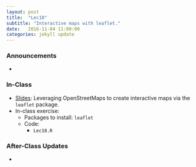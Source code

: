 ```yaml
---
layout: post
title:  "Lec18"
subtitle: "Interactive maps with leaflet."
date:   2016-11-04 11:00:00
categories: jekyll update
---
```




### Announcements

* 


### In-Class

* <a href = "http://htmlpreview.github.io/?https://raw.githubusercontent.com/2016-09-Middlebury-Data-Science/Topics/master/Lec18%20Leaflet%20Package/Lec18.html"
target = "_blank">Slides</a>: Leveraging OpenStreetMaps to create interactive maps via the `leaflet` package.
* In-class exercise:
    + Packages to install: `leaflet`
    + Code:
        + `Lec18.R`





### After-Class Updates

* 
